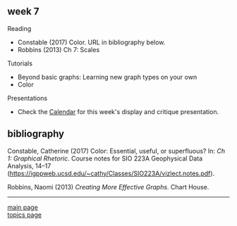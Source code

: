
week 7
------

Reading

-   Constable (2017) Color. URL in bibliography below.
-   Robbins (2013) Ch 7: Scales

Tutorials

-   Beyond basic graphs: Learning new graph types on your own
-   Color

Presentations

-   Check the [Calendar](admin-02_calendar.pdf) for this week's display and critique presentation.

bibliography
------------

Constable, Catherine (2017) Color: Essential, useful, or superfluous? In: *Ch 1: Graphical Rhetoric*. Course notes for SIO 223A Geophysical Data Analysis, 14–17 (<https://igppweb.ucsd.edu/~cathy/Classes/SIO223A/vizlect.notes.pdf>).

Robbins, Naomi (2013) *Creating More Effective Graphs*. Chart House.

------------------------------------------------------------------------

[main page](../README.md)<br> [topics page](../README-by-topic.md)
